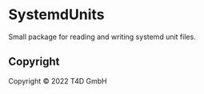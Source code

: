 # SystemdUnits

Small package for reading and writing systemd unit files.

## Copyright

Copyright © 2022 T4D GmbH
